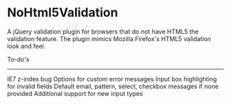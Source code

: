 NoHtml5Validation
=================

A jQuery validation plugin for browsers that do not have HTML5 the validation feature.
The plugin mimics Mozilla Firefox's HTML5 validation look and feel.

To-do's
_____________

IE7 z-index bug
Options for custom error messages
Input box highlighting for invalid fields
Default email, pattern, select, checkbox messages if none provided
Additional support for new input types 
